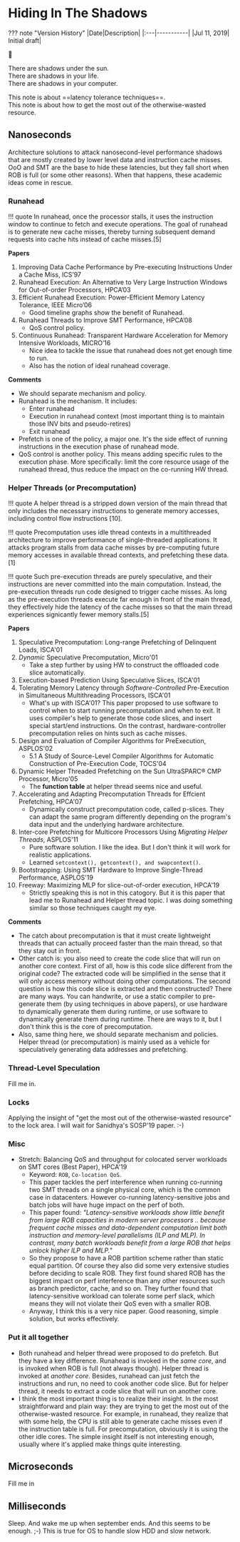 # Hiding In The Shadows

??? note "Version History"
	|Date|Description|
	|:---|-----------|
	|Jul 11, 2019| Initial draft|

:vertical_traffic_light:

There are shadows under the sun.  
There are shadows in your life.  
There are shadows in your computer.  

This note is about ==latency tolerance techniques==.  
This note is about how to get the most out of the otherwise-wasted resource.

## Nanoseconds

Architecture solutions to attack nanosecond-level performance shadows
that are mostly created by lower level data and instruction cache misses.
OoO and SMT are the base to hide these latencies, but they fall short
when ROB is full (or some other reasons).
When that happens, these academic ideas come in rescue.

### Runahead

!!! quote
    In runahead, once the processor stalls, it uses the instruction window to
    continue to fetch and execute operations. The goal of runahead is to generate
    new cache misses, thereby turning subsequent demand requests into cache hits
    instead of cache misses.[5]

**Papers**

1. Improving Data Cache Performance by Pre-executing Instructions Under a Cache Miss, ICS’97
2. Runahead Execution: An Alternative to Very Large Instruction Windows for Out-of-order Processors, HPCA’03
3. Efficient Runahead Execution: Power-Efficient Memory Latency Tolerance, IEEE Micro’06
    - Good timeline graphs show the benefit of Runahead.
4. Runahead Threads to Improve SMT Performance, HPCA’08
    - QoS control policy.
5. Continuous Runahead: Transparent Hardware Acceleration for Memory Intensive Workloads, MICRO’16
    - Nice idea to tackle the issue that runahead does not get enough time to run.
    - Also has the notion of ideal runahead coverage.

**Comments**

- We should separate mechanism and policy.
- Runahead is the mechanism. It includes:
    - Enter runahead
    - Execution in runahead context (most important thing is to maintain those INV bits and pseudo-retires)
    - Exit runahead
- Prefetch is one of the policy, a major one. It's the side effect of running instructions in the execution phase of runahead mode.
- QoS control is another policy. This means adding specific rules to the execution phase. More specifically: limit the core resource usage of the runahead thread, thus reduce the impact on the co-running HW thread.


### Helper Threads (or Precomputation)

!!! quote
    A helper thread is a stripped down version of the main thread that
    only includes the necessary instructions to generate memory accesses,
    including control flow instructions [10].

!!! quote
    Precomputation uses idle thread contexts in a multithreaded architecture
    to improve performance of single-threaded applications.
    It attacks program stalls from data cache misses by
    pre-computing future memory accesses in available thread
    contexts, and prefetching these data.[1]

!!! quote
    Such pre-execution threads are
    purely speculative, and their instructions are never committed
    into the main computation. Instead, the pre-execution
    threads run code designed to trigger cache misses. As long
    as the pre-execution threads execute far enough in front of
    the main thread, they effectively hide the latency of the
    cache misses so that the main thread experiences signicantly fewer memory stalls.[5]

**Papers**

1. Speculative Precomputation: Long-range Prefetching of Delinquent Loads, ISCA'01
2. *Dynamic* Speculative Precomputation, Micro'01
    - Take a step further by using HW to construct the offloaded code slice automatically.
3. Execution-based Prediction Using Speculative Slices, ISCA'01
4. Tolerating Memory Latency through *Software-Controlled* Pre-Execution in Simultaneous Multithreading Processors, ISCA'01
    - What's up with ISCA'01? This paper proposed to use software to control
    when to start running precomputation and when to exit. It uses compiler's
    help to generate those code slices, and insert special start/end instructions.
    On the contrast, hardware-controller precomputation relies on hints such
    as cache misses.
5. Design and Evaluation of Compiler Algorithms for PreExecution, ASPLOS'02
    - 5.1 A Study of Source-Level Compiler Algorithms for Automatic Construction of Pre-Execution Code, TOCS'04
6. Dynamic Helper Threaded Prefetching on the Sun UltraSPARC® CMP Processor, Micro'05
    - The **function table** at helper thread seems nice and useful.
7. Accelerating and Adapting Precomputation Threads for Effcient Prefetching, HPCA'07
    - Dynamically construct precomputation code, called p-slices. They can adapt
    the same program differently depending on the program's data input and the underlying
    hardware architecture.
8. Inter-core Prefetching for Multicore Processors Using *Migrating Helper Threads*, ASPLOS'11
    - Pure software solution. I like the idea. But I don't think it will
    work for realistic applications.
    - Learned `setcontext(), getcontext(), and swapcontext()`.
9. Bootstrapping: Using SMT Hardware to Improve Single-Thread Performance, ASPLOS'19
10. Freeway: Maximizing MLP for slice-out-of-order execution, HPCA'19
    - Strictly speaking this is not in this catogory. But it is this paper
      that lead me to Runahead and Helper thread topic. I was doing
      something similar so those techniques caught my eye.

**Comments**

- The catch about precomputation is that it must create lightweight threads
  that can actually proceed faster than the main thread, so that they
  stay out in front.
- Other catch is: you also need to create the code slice that will
  run on another core context. First of all, how is this code slice different
  from the original code? The extracted code will be simplified in the sense
  that it will only access memory without doing other computations.
  The second question is how this code slice is extracted and then constructed?
  There are many ways. You can handwrite, or use a static compiler to pre-generate
  them (by using techniques in above papers), or use hardware to dynamically
  generate them during runtime, or use software to dynamically generate them during runtime.
  There are ways to it, but I don't think this is the core of precomputation.
- Also, same thing here, we should separate mechanism and policies.
  Helper thread (or precomputation) is mainly used as a vehicle
  for speculatively generating data addresses and prefetching.

### Thread-Level Speculation

Fill me in.

### Locks

Applying the insight of "get the most out of the otherwise-wasted resource"
to the lock area. I will wait for Sanidhya's SOSP'19 paper. :-)

### Misc

- Stretch: Balancing QoS and throughput for colocated server workloads on SMT cores (Best Paper), HPCA'19
    - Keyword: `ROB`, `Co-location QoS`.
    - This paper tackles the perf interference when running co-running two SMT threads
      on a single physical core, which is the common case in datacenters.
      However co-running latency-sensitive jobs and batch jobs will
      have huge impact on the perf of both.
    - This paper found: *"Latency-sensitive workloads show little benefit
      from large ROB capacities in modern server processors .. because frequent
      cache misses and data-dependent computation limit both instruction
      and memory-level parallelisms (ILP and MLP). In contrast, many batch
      workloads benefit from a large ROB that helps unlock higher ILP and MLP."*
    - So they propose to have a ROB partition scheme rather than static equal
      partition. Of course they also did some very extensive studies before
      deciding to scale ROB. They first found shared ROB has the biggest
      impact on perf interference than any other resources such as branch
      predictor, cache, and so on. They further found that latency-sensitive
      workload can tolerate some perf slack, which means they will not
      violate their QoS even with a smaller ROB.
    - Anyway, I think this is a very nice paper. Good reasoning, simple solution,
      but works effectively.

###  Put it all together

- Both runahead and helper thread were proposed to do prefetch.
  But they have a key difference. Runahead is invoked in the *same core*,
  and is invoked when ROB is full (not always though). Helper thread is
  invoked at *another core*. Besides, runahead can just fetch the
  instructions and run, no need to cook another code slice. But for
  helper thread, it needs to extract a code slice that will run on another core.
- I think the most important thing is to realize their insight.
  In the most straightforward and plain way: they are trying to
  get the most out of the otherwise-wasted resource. For example,
  in runahead, they realize that with some help, the CPU is still
  able to generate cache misses even if the instruction table is full.
  For precomputation, obviously it is using the other idle cores.
  The simple insight itself is not interesting enough, usually
  where it's applied make things quite interesting.

##  Microseconds

Fill me in

##  Milliseconds

Sleep. And wake me up when september ends. And this seems to be enough. ;-)
This is true for OS to handle slow HDD and slow network.
